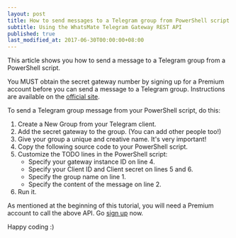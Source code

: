 ```yaml
---
layout: post
title: How to send messages to a Telegram group from PowerShell script
subtitle: Using the WhatsMate Telegram Gateway REST API
published: true
last_modified_at: 2017-06-30T00:00:00+08:00
---
```


This article shows you how to send a message to a Telegram group from a PowerShell script.

You MUST obtain the secret gateway number by signing up for a Premium account before you can send a message to a Telegram group. Instructions are available on the [official site](https://www.whatsmate.net/telegram-gateway-subscribe.html).


To send a Telegram group message from your PowerShell script, do this:

1. Create a New Group from your Telegram client.
2. Add the secret gateway to the group. (You can add other people too!)
3. Give your group a unique and creative name. It's very important!
4. Copy the following source code to your PowerShell script. <script src="https://gist.github.com/whatsmate/2c621494fc38524c6c23fd2639b2dae0.js"></script>
5. Customize the TODO lines in the PowerShell script:
   * Specify your gateway instance ID on line 4.
   * Specify your Client ID and Client secret on lines 5 and 6.
   * Specify the group name on line 1.
   * Specify the content of the message on line 2.
6. Run it.


As mentioned at the beginning of this tutorial, you will need a Premium account to call the above API. Go [sign up](https://www.whatsmate.net/telegram-gateway-subscribe.html) now.

Happy coding :) 


<br>
<script async src="//pagead2.googlesyndication.com/pagead/js/adsbygoogle.js"></script>
<ins class="adsbygoogle"
     style="display:inline-block;width:728px;height:90px"
     data-ad-client="ca-pub-7383487179928477"
     data-ad-slot="6959057004"></ins>
<script>
(adsbygoogle = window.adsbygoogle || []).push({});
</script>
<br>

